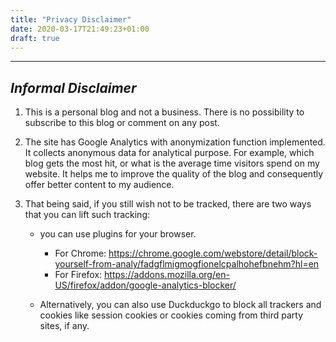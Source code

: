 ```yaml
---
title: "Privacy Disclaimer"
date: 2020-03-17T21:49:23+01:00
draft: true
---
```


---
## *Informal Disclaimer*



1. This is a personal blog and not a business. There is no possibility to subscribe to this blog or comment on any post.
2. The site has Google Analytics with anonymization function implemented. It collects anonymous data for analytical purpose. For example, which blog gets the most hit, or what is the average time visitors spend on my website. It helps me to improve the quality of the blog and consequently offer better content to my audience. 

3. That being said, if you still wish not to be tracked, there are two ways that you can lift such tracking:
  
   + you can use plugins for your browser. 

       + For Chrome: https://chrome.google.com/webstore/detail/block-yourself-from-analy/fadgflmigmogfionelcpalhohefbnehm?hl=en
       + For Firefox: https://addons.mozilla.org/en-US/firefox/addon/google-analytics-blocker/ 

   + Alternatively, you can also use Duckduckgo to block all trackers and cookies like session cookies or cookies coming from third party sites, if any.

